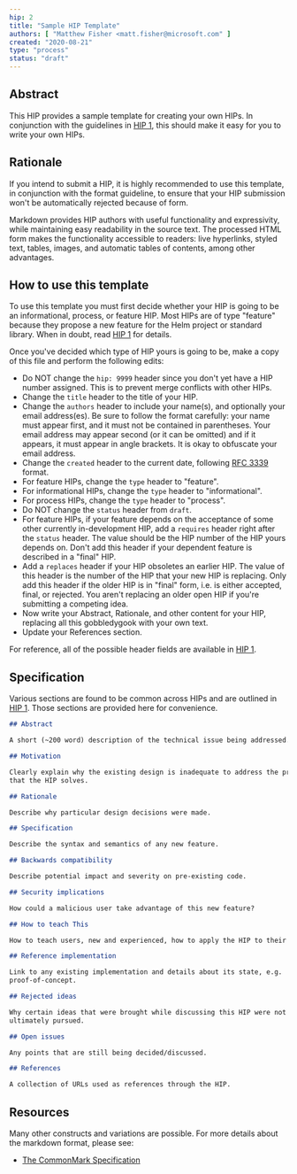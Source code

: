 ```yaml
---
hip: 2
title: "Sample HIP Template"
authors: [ "Matthew Fisher <matt.fisher@microsoft.com" ]
created: "2020-08-21"
type: "process"
status: "draft"
---
```


## Abstract

This HIP provides a sample template for creating your own HIPs. In conjunction
with the guidelines in [HIP 1][1], this should make it easy for you to
write your own HIPs.

## Rationale

If you intend to submit a HIP, it is highly recommended to use this template, in
conjunction with the format guideline, to ensure that your HIP submission won't
be automatically rejected because of form.

Markdown provides HIP authors with useful functionality and expressivity, while
maintaining easy readability in the source text. The processed HTML form makes
the functionality accessible to readers: live hyperlinks, styled text, tables,
images, and automatic tables of contents, among other advantages.

## How to use this template

To use this template you must first decide whether your HIP is going to be an
informational, process, or feature HIP. Most HIPs are of type "feature" because
they propose a new feature for the Helm project or standard library. When in
doubt, read [HIP 1][1] for details.

Once you've decided which type of HIP yours is going to be, make a copy of this
file and perform the following edits:

- Do NOT change the `hip: 9999` header since you don't yet have a HIP number
  assigned. This is to prevent merge conflicts with other HIPs.
- Change the `title` header to the title of your HIP.
- Change the `authors` header to include your name(s), and optionally your email
  address(es). Be sure to follow the format carefully: your name must appear
  first, and it must not be contained in parentheses. Your email address may
  appear second (or it can be omitted) and if it appears, it must appear in
  angle brackets. It is okay to obfuscate your email address.
- Change the `created` header to the current date, following [RFC 3339][rfc3339]
  format.
- For feature HIPs, change the `type` header to "feature".
- For informational HIPs, change the `type` header to "informational".
- For process HIPs, change the `type` header to "process".
- Do NOT change the `status` header from `draft`.
- For feature HIPs, if your feature depends on the acceptance of some other
  currently in-development HIP, add a `requires` header right after the `status`
  header. The value should be the HIP number of the HIP yours depends on. Don't
  add this header if your dependent feature is described in a "final" HIP.
- Add a `replaces` header if your HIP obsoletes an earlier HIP. The value of
  this header is the number of the HIP that your new HIP is replacing. Only add
  this header if the older HIP is in "final" form, i.e. is either accepted,
  final, or rejected. You aren't replacing an older open HIP if you're
  submitting a competing idea.
- Now write your Abstract, Rationale, and other content for your HIP, replacing
  all this gobbledygook with your own text.
- Update your References section.

For reference, all of the possible header fields are available in [HIP 1][1].

## Specification

Various sections are found to be common across HIPs and are outlined in [HIP
1][1]. Those sections are provided here for convenience.

```markdown
## Abstract

A short (~200 word) description of the technical issue being addressed.

## Motivation

Clearly explain why the existing design is inadequate to address the problem
that the HIP solves.

## Rationale

Describe why particular design decisions were made.

## Specification

Describe the syntax and semantics of any new feature.

## Backwards compatibility

Describe potential impact and severity on pre-existing code.

## Security implications

How could a malicious user take advantage of this new feature?

## How to teach This

How to teach users, new and experienced, how to apply the HIP to their work.

## Reference implementation

Link to any existing implementation and details about its state, e.g.
proof-of-concept.

## Rejected ideas

Why certain ideas that were brought while discussing this HIP were not
ultimately pursued.

## Open issues

Any points that are still being decided/discussed.

## References

A collection of URLs used as references through the HIP.
```

## Resources

Many other constructs and variations are possible. For more details about the markdown format, please see:

- [The CommonMark Specification](https://spec.commonmark.org/)

[1]: hip-0001.md
[rfc3339]: https://tools.ietf.org/html/rfc3339
